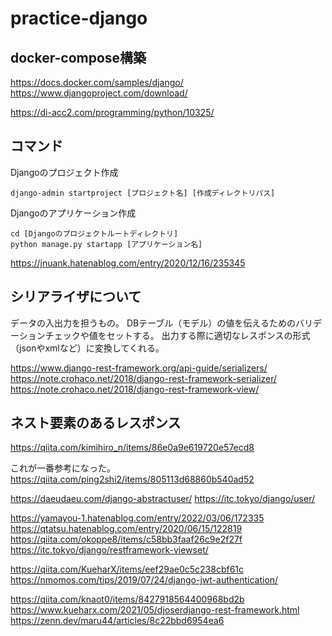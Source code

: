 # practice-django




## docker-compose構築

https://docs.docker.com/samples/django/
https://www.djangoproject.com/download/

https://di-acc2.com/programming/python/10325/

## コマンド

Djangoのプロジェクト作成

```
django-admin startproject [プロジェクト名] [作成ディレクトリパス]
```

Djangoのアプリケーション作成

```
cd [Djangoのプロジェクトルートディレクトリ]
python manage.py startapp [アプリケーション名]
```

https://jnuank.hatenablog.com/entry/2020/12/16/235345

## シリアライザについて

データの入出力を担うもの。
DBテーブル（モデル）の値を伝えるためのバリデーションチェックや値をセットする。
出力する際に適切なレスポンスの形式（jsonやxmlなど）に変換してくれる。

https://www.django-rest-framework.org/api-guide/serializers/
https://note.crohaco.net/2018/django-rest-framework-serializer/
https://note.crohaco.net/2018/django-rest-framework-view/

## ネスト要素のあるレスポンス

https://qiita.com/kimihiro_n/items/86e0a9e619720e57ecd8

これが一番参考になった。
https://qiita.com/ping2shi2/items/805113d68860b540ad52

https://daeudaeu.com/django-abstractuser/
https://itc.tokyo/django/user/


https://yamayou-1.hatenablog.com/entry/2022/03/06/172335
https://qtatsu.hatenablog.com/entry/2020/06/15/122819
https://qiita.com/okoppe8/items/c58bb3faaf26c9e2f27f
https://itc.tokyo/django/restframework-viewset/

https://qiita.com/KueharX/items/eef29ae0c5c238cbf61c
https://nmomos.com/tips/2019/07/24/django-jwt-authentication/

https://qiita.com/knaot0/items/8427918564400968bd2b
https://www.kueharx.com/2021/05/djoserdjango-rest-framework.html
https://zenn.dev/maru44/articles/8c22bbd6954ea6